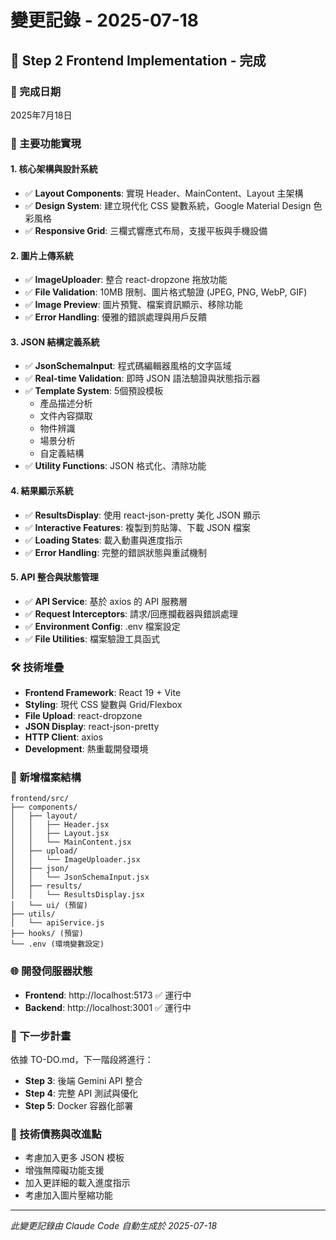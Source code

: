 # 變更記錄 - 2025-07-18

## 🎉 Step 2 Frontend Implementation - 完成

### 📅 完成日期
2025年7月18日

### 🚀 主要功能實現

#### 1. 核心架構與設計系統
- ✅ **Layout Components**: 實現 Header、MainContent、Layout 主架構
- ✅ **Design System**: 建立現代化 CSS 變數系統，Google Material Design 色彩風格
- ✅ **Responsive Grid**: 三欄式響應式布局，支援平板與手機設備

#### 2. 圖片上傳系統
- ✅ **ImageUploader**: 整合 react-dropzone 拖放功能
- ✅ **File Validation**: 10MB 限制、圖片格式驗證 (JPEG, PNG, WebP, GIF)
- ✅ **Image Preview**: 圖片預覽、檔案資訊顯示、移除功能
- ✅ **Error Handling**: 優雅的錯誤處理與用戶反饋

#### 3. JSON 結構定義系統
- ✅ **JsonSchemaInput**: 程式碼編輯器風格的文字區域
- ✅ **Real-time Validation**: 即時 JSON 語法驗證與狀態指示器
- ✅ **Template System**: 5個預設模板
  - 產品描述分析
  - 文件內容擷取  
  - 物件辨識
  - 場景分析
  - 自定義結構
- ✅ **Utility Functions**: JSON 格式化、清除功能

#### 4. 結果顯示系統
- ✅ **ResultsDisplay**: 使用 react-json-pretty 美化 JSON 顯示
- ✅ **Interactive Features**: 複製到剪貼簿、下載 JSON 檔案
- ✅ **Loading States**: 載入動畫與進度指示
- ✅ **Error Handling**: 完整的錯誤狀態與重試機制

#### 5. API 整合與狀態管理
- ✅ **API Service**: 基於 axios 的 API 服務層
- ✅ **Request Interceptors**: 請求/回應攔截器與錯誤處理
- ✅ **Environment Config**: .env 檔案設定
- ✅ **File Utilities**: 檔案驗證工具函式

### 🛠️ 技術堆疊
- **Frontend Framework**: React 19 + Vite
- **Styling**: 現代 CSS 變數與 Grid/Flexbox
- **File Upload**: react-dropzone
- **JSON Display**: react-json-pretty
- **HTTP Client**: axios
- **Development**: 熱重載開發環境

### 📁 新增檔案結構
```
frontend/src/
├── components/
│   ├── layout/
│   │   ├── Header.jsx
│   │   ├── Layout.jsx
│   │   └── MainContent.jsx
│   ├── upload/
│   │   └── ImageUploader.jsx
│   ├── json/
│   │   └── JsonSchemaInput.jsx
│   ├── results/
│   │   └── ResultsDisplay.jsx
│   └── ui/ (預留)
├── utils/
│   └── apiService.js
├── hooks/ (預留)
└── .env (環境變數設定)
```

### 🌐 開發伺服器狀態
- **Frontend**: http://localhost:5173 ✅ 運行中
- **Backend**: http://localhost:3001 ✅ 運行中

### 🎯 下一步計畫
依據 TO-DO.md，下一階段將進行：
- **Step 3**: 後端 Gemini API 整合
- **Step 4**: 完整 API 測試與優化
- **Step 5**: Docker 容器化部署

### 📝 技術債務與改進點
- 考慮加入更多 JSON 模板
- 增強無障礙功能支援
- 加入更詳細的載入進度指示
- 考慮加入圖片壓縮功能

---
*此變更記錄由 Claude Code 自動生成於 2025-07-18*